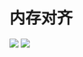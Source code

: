 # 内存对齐
![](https://gitee.com/abnerpei/ap_images/raw/master/iOS/ios_underlying_inquiry/basic/%E5%86%85%E5%AD%98%E5%AF%B9%E9%BD%90/001.png)
![](https://gitee.com/abnerpei/ap_images/raw/master/iOS/ios_underlying_inquiry/basic/%E5%86%85%E5%AD%98%E5%AF%B9%E9%BD%90/002.png)